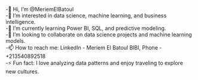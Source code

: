 -👋 Hi, I’m @MeriemElBatoul  
-👀 I’m interested in data science, machine learning, and business intelligence.  
-🌱 I’m currently learning Power BI, SQL, and predictive modeling.  
-💞️ I’m looking to collaborate on data science projects and machine learning models.  
-📫 How to reach me: LinkedIn - Meriem El Batoul BIBI, Phone - +213540892518    
-⚡ Fun fact: I love analyzing data patterns and enjoy traveling to explore new cultures.

<!---
MeriemElBatoul/MeriemElBatoul is a ✨ special ✨ repository because its `README.md` (this file) appears on your GitHub profile.
You can click the Preview link to take a look at your changes.
--->
